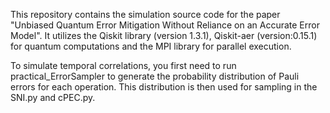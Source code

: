 This repository contains the simulation source code for the paper "Unbiased Quantum Error Mitigation Without Reliance on an Accurate Error Model". 
It utilizes the Qiskit library (version 1.3.1), Qiskit-aer (version:0.15.1) for quantum computations and the MPI library for parallel execution.


To simulate temporal correlations, you first need to run practical_ErrorSampler to generate the probability distribution of Pauli errors for each operation. This distribution is then used for sampling in the SNI.py and cPEC.py.

